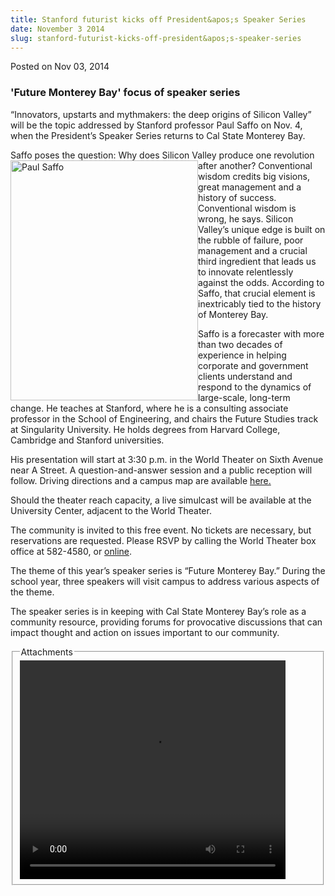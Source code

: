 ```yaml
---
title: Stanford futurist kicks off President&apos;s Speaker Series
date: November 3 2014
slug: stanford-futurist-kicks-off-president&apos;s-speaker-series
---
```


 



<span class="date">Posted on Nov 03, 2014    </span>
<h3>&apos;Future Monterey Bay&apos; focus of speaker series</h3>
<p>&#x201C;Innovators, upstarts and mythmakers: the deep origins of
Silicon Valley&#x201D; will be the topic addressed by Stanford professor
Paul Saffo on Nov. 4, when the President&#x2019;s Speaker Series returns
to Cal State Monterey Bay.</p>
<p>Saffo poses the question: Why does Silicon Valley produce one
revolution after another?&#xA0;<img alt="Paul Saffo" src="https://news.csumb.edu/sites/default/files/65/attachments/news/images/futurist_paul_saffo.jpg" style="float:left; width:300px; height:384px">Conventional wisdom
credits big visions, great management and a history of success.
Conventional wisdom is wrong, he says. Silicon Valley&#x2019;s unique edge
is built on the rubble of failure, poor management and a crucial
third ingredient that leads us to innovate relentlessly against the
odds. According to Saffo, that crucial element is inextricably tied
to the history of Monterey Bay.</img></p>
<p>Saffo is a forecaster with more than two decades of experience
in helping corporate and government clients understand and respond
to the dynamics of large-scale, long-term change. He teaches at
Stanford, where he is a consulting associate professor in the
School of Engineering, and chairs the Future Studies track at
Singularity University. He holds degrees from Harvard College,
Cambridge and Stanford universities.</p>
<p>His presentation will start at 3:30 p.m. in the World Theater on
Sixth Avenue near A Street. A question-and-answer session and a
public reception will follow. Driving directions and a campus map
are available <a href="https://csumb.edu/maps" rel="nofollow">here.</a></p>
<p>Should the theater reach capacity, a live simulcast will be
available at the University Center, adjacent to the World
Theater.</p>
<p>The community is invited to this free event. No tickets are
necessary, but reservations are requested. Please RSVP by calling
the World Theater box office at 582-4580, or <a href="https://csumb.edu/rsvp" rel="nofollow">online</a>.</p>
<p>The theme of this year&#x2019;s speaker series is &#x201C;Future Monterey
Bay.&#x201D; During the school year, three speakers will visit campus to
address various aspects of the theme.</p>
<p>The speaker series is in keeping with Cal State Monterey Bay&#x2019;s
role as a community resource, providing forums for provocative
discussions that can impact thought and action on issues important
to our community.</p>
<fieldset class="fieldgroup group-attachments">
<legend>Attachments</legend>
<div class="field field-type-emvideo field-field-attach-video">
<div class="field-items">
<div class="field-item odd">
<div class="emvideo emvideo-video emvideo-youtube">
<div class="emfield-emvideo emfield-emvideo-youtube">
<div id="emvideo-youtube-flash-wrapper-1">
<!--<object type="application/x-shockwave-flash" height="350" width="425" data="https://www.youtube.com/v/n9QUpXO4KXI&amp;rel=0&amp;enablejsapi=1&amp;playerapiid=ytplayer&amp;fs=1" id="emvideo-youtube-flash-1">
          <param name="movie" value="https://www.youtube.com/v/n9QUpXO4KXI&amp;rel=0&amp;enablejsapi=1&amp;playerapiid=ytplayer&amp;fs=1" />
          <param name="allowScriptAccess" value="sameDomain"/>
          <param name="quality" value="best"/>
          <param name="allowFullScreen" value="true"/>
          <param name="bgcolor" value="#FFFFFF"/>
          <param name="scale" value="noScale"/>
          <param name="salign" value="TL"/>
          <param name="FlashVars" value="playerMode=embedded" />
          <param name="wmode" value="transparent" />
        </object>-->
<video controls="" width="425" height="350">
<source src="https://r10---sn-o097zne6.googlevideo.com/videoplayback?id=o-ALd9preWykw09e_sQV98mgg2kw-ZEewr6e7OQNm4jqtU&amp;ms=au&amp;expire=1422339850&amp;mt=1422318189&amp;itag=18&amp;sparams=dur,id,initcwndbps,ip,ipbits,itag,mm,ms,mv,pl,ratebypass,source,upn,expire&amp;sver=3&amp;mv=m&amp;signature=BF26E1393768CB6F5DB3C7B730CA9A8FA2BB9439.D409394759D2E039F2576B076F92B976D7116D85&amp;dur=232.083&amp;upn=wRIiRlmbL68&amp;key=yt5&amp;ip=198.189.249.65&amp;initcwndbps=4207500&amp;ratebypass=yes&amp;ipbits=0&amp;fexp=900718,907263,916104,923368,927622,929821,930676,936121,9406392,941004,943917,947225,948124,952302,952605,952901,955301,957103,957105,957201,959701&amp;mm=31&amp;source=youtube&amp;pl=23&amp;name=n9QUpXO4KXI" type="video/mp4"/></video></div>
</div>
</div>
</div>
</div>
</div>
</fieldset>





 
